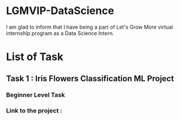 # LGMVIP-DataScience

I am glad to inform that I have being a part of Let's Grow More virtual internship program as a Data Science Intern.

# List of Task
## Task 1 : Iris Flowers Classification ML Project
### Beginner Level Task
### Link to the project : 
